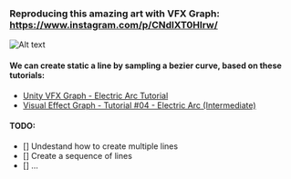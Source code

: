 ### Reproducing this amazing art with VFX Graph: https://www.instagram.com/p/CNdlXT0Hlrw/

![Alt text](image.png)

#### We can create static a line by sampling a bezier curve, based on these tutorials:

-   [Unity VFX Graph - Electric Arc Tutorial ](https://www.youtube.com/watch?v=8NWqTKYEIlU)
-   [Visual Effect Graph - Tutorial #04 - Electric Arc (Intermediate) ](https://www.youtube.com/watch?v=R0A0rWljTm4)

#### TODO:

-   [] Undestand how to create multiple lines
-   [] Create a sequence of lines
-   [] ...
